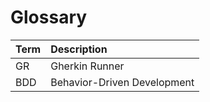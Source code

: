 # Glossary

| Term          | Description                                    |
|:--------------|:-----------------------------------------------|
| GR            | Gherkin Runner                                 |
| BDD           | Behavior-Driven Development                    |